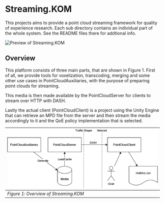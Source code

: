 # Streaming.KOM
This projects aims to provide a point cloud streaming framework for quality of experience research. Each sub directory contains an individual part of the whole system. See the README files there for addtional info.

![Preview of Streaming.KOM](./preview.gif)

## Overview
This platform consists of three main parts, that are shown in Figure 1. First of all, we provide tools for voxelization, transcoding, merging and some other use cases in PointCloudAuxiliaries, with the purpose of preparing point clouds for streaming.

This media is then made available by the PointCloudServer for clients to stream over HTTP with DASH.

Lastly the actual client (PointCloudClient) is a project using the Unity Engine that can retrieve an MPD file from the server and then stream the media accordingly to it and the QoE policy implementation that is selected.

|![Overview of Streaming.KOM](./overview.png)|
|-|
|*Figure 1: Overview of Streaming.KOM*|
